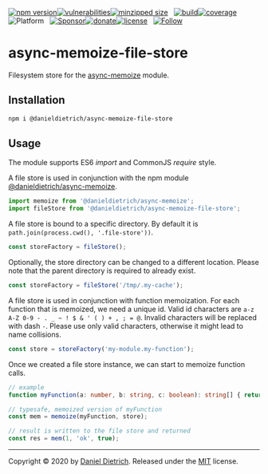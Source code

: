 [![npm version](https://img.shields.io/npm/v/@danieldietrich/async-memoize-file-store?logo=npm&style=flat-square)](https://www.npmjs.com/package/@danieldietrich/async-memoize-file-store/)[![vulnerabilities](https://img.shields.io/snyk/vulnerabilities/npm/@danieldietrich/async-memoize-file-store?style=flat-square)](https://snyk.io/test/npm/@danieldietrich/async-memoize-file-store)[![minzipped size](https://img.shields.io/bundlephobia/minzip/@danieldietrich/async-memoize-file-store?style=flat-square)](https://bundlephobia.com/result?p=@danieldietrich/async-memoize-file-store@latest)
&nbsp;
[![build](https://img.shields.io/travis/danieldietrich/async-memoize-file-store?logo=github&style=flat-square)](https://travis-ci.org/danieldietrich/async-memoize-file-store/)[![coverage](https://img.shields.io/codecov/c/github/danieldietrich/async-memoize-file-store?style=flat-square)](https://codecov.io/gh/danieldietrich/async-memoize-file-store/)
&nbsp;
![Platform](https://img.shields.io/badge/platform-Node%20v10%20%28ES6%2fES2015%29-decc47?logo=TypeScript&style=flat-square)
&nbsp;
[![Sponsor](https://img.shields.io/badge/GitHub-💖Sponsors-b5b7b9?logo=github&style=flat-square)](https://github.com/sponsors/danieldietrich)[![donate](https://img.shields.io/badge/Donate-PayPal-blue.svg?style=flat-square)](https://paypal.me/danieldietrich13)[![license](https://img.shields.io/github/license/danieldietrich/async-memoize-file-store?style=flat-square)](https://opensource.org/licenses/MIT/)
&nbsp;
[![Follow](https://img.shields.io/twitter/follow/danieldietrich?label=Follow&style=social)](https://twitter.com/danieldietrich/)

# async-memoize-file-store

Filesystem store for the [async-memoize](https://www.npmjs.com/package/@danieldietrich/async-memoize) module.

## Installation

```bash
npm i @danieldietrich/async-memoize-file-store
```

## Usage

The module supports ES6 _import_ and CommonJS _require_ style.

A file store is used in conjunction with the npm module [@danieldietrich/async-memoize](https://www.npmjs.com/package/@danieldietrich/async-memoize).

```ts
import memoize from '@danieldietrich/async-memoize';
import fileStore from '@danieldietrich/async-memoize-file-store';
```

A file store is bound to a specific directory. By default it is `path.join(process.cwd(), '.file-store'))`.

```ts
const storeFactory = fileStore();
```

Optionally, the store directory can be changed to a different location. Please note that the parent directory is required to already exist.

```ts
const storeFactory = fileStore('/tmp/.my-cache');
```

A file store is used in conjunction with function memoization. For each function that is memoized, we need a unique id. Valid id characters are `a-z A-Z 0-9 - . _ ~ ! $ & ' ( ) + , ; = @`. Invalid characters will be replaced with dash `-`. Please use only valid characters, otherwise it might lead to name collisions.

```ts
const store = storeFactory('my-module.my-function');
```

Once we created a file store instance, we can start to memoize function calls.

```ts
// example
function myFunction(a: number, b: string, c: boolean): string[] { return []; }

// typesafe, memoized version of myFunction
const mem = memoize(myFunction, store);

// result is written to the file store and returned
const res = mem(1, 'ok', true);
```

---

Copyright &copy; 2020 by [Daniel Dietrich](cafebab3@gmail.com). Released under the [MIT](https://opensource.org/licenses/MIT/) license.
